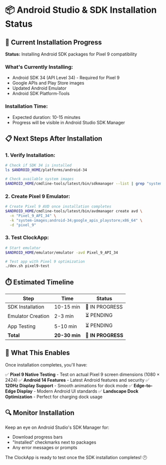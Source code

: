 # 📦 Android Studio & SDK Installation Status

## 🔄 **Current Installation Progress**

**Status:** Installing Android SDK packages for Pixel 9 compatibility

### **What's Currently Installing:**

- Android SDK 34 (API Level 34) - Required for Pixel 9
- Google APIs and Play Store images
- Updated Android Emulator
- Android SDK Platform-Tools

### **Installation Time:**

- Expected duration: 10-15 minutes
- Progress will be visible in Android Studio SDK Manager

## 📋 **Next Steps After Installation**

### **1. Verify Installation:**

```bash
# Check if SDK 34 is installed
ls $ANDROID_HOME/platforms/android-34

# Check available system images
$ANDROID_HOME/cmdline-tools/latest/bin/sdkmanager --list | grep "system-images.*34.*pixel"
```

### **2. Create Pixel 9 Emulator:**

```bash
# Create Pixel 9 AVD once installation completes
$ANDROID_HOME/cmdline-tools/latest/bin/avdmanager create avd \
  -n "Pixel_9_API_34" \
  -k "system-images;android-34;google_apis_playstore;x86_64" \
  -d "pixel_9"
```

### **3. Test ClockApp:**

```bash
# Start emulator
$ANDROID_HOME/emulator/emulator -avd Pixel_9_API_34

# Test app with Pixel 9 optimization
./dev.sh pixel9-test
```

## ⏱️ **Estimated Timeline**

| Step              | Time          | Status             |
| ----------------- | ------------- | ------------------ |
| SDK Installation  | 10-15 min     | 🔄 IN PROGRESS     |
| Emulator Creation | 2-3 min       | ⏳ PENDING         |
| App Testing       | 5-10 min      | ⏳ PENDING         |
| **Total**         | **20-30 min** | **🔄 IN PROGRESS** |

## 🎯 **What This Enables**

Once installation completes, you'll have:

✅ **Pixel 9 Native Testing** - Test on actual Pixel 9 screen dimensions (1080 × 2424)
✅ **Android 14 Features** - Latest Android features and security
✅ **120Hz Display Support** - Smooth animations for dock mode
✅ **Edge-to-Edge Display** - Modern Android UI standards
✅ **Landscape Dock Optimization** - Perfect for charging dock usage

## 🔍 **Monitor Installation**

Keep an eye on Android Studio's SDK Manager for:

- Download progress bars
- "Installed" checkmarks next to packages
- Any error messages or prompts

The ClockApp is ready to test once the SDK installation completes! 🕐
